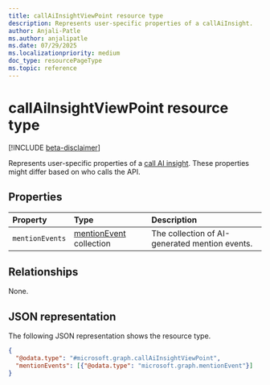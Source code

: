 ```yaml
---
title: callAiInsightViewPoint resource type
description: Represents user-specific properties of a callAiInsight.
author: Anjali-Patle
ms.author: anjalipatle
ms.date: 07/29/2025
ms.localizationpriority: medium
doc_type: resourcePageType
ms.topic: reference
---
```


# callAiInsightViewPoint resource type

<!-- cSpell:ignore Anjali-Patle anjalipatle -->

[!INCLUDE [beta-disclaimer](../../../includes/beta-disclaimer.md)]

Represents user-specific properties of a [call AI insight](callaiinsight.md). These properties might differ based on who calls the API.

## Properties

| Property        | Type                                       | Description                                    |
|:----------------|:-------------------------------------------|:-----------------------------------------------|
| `mentionEvents` | [mentionEvent](mentionevent.md) collection | The collection of AI-generated mention events. |

## Relationships

None.

## JSON representation

The following JSON representation shows the resource type.

``` json
{
  "@odata.type": "#microsoft.graph.callAiInsightViewPoint",
  "mentionEvents": [{"@odata.type": "microsoft.graph.mentionEvent"}]
}
```
